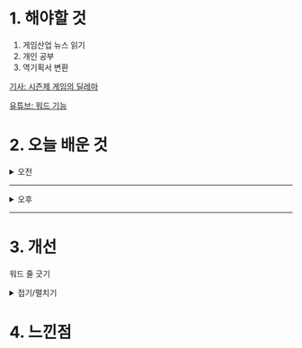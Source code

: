 
# 1. 해야할 것

1. 게임산업 뉴스 읽기 
2. 개인 공부  
3. 역기획서 변환


[기사: 시즌제 게임의 딜레마](https://www.gameinsight.co.kr/news/articleView.html?idxno=33138)

[유튜브: 워드 기능](https://www.youtube.com/watch?v=iwhHZoL5tWA&list=WL&index=1)



# 2. 오늘 배운 것

<details>
<summary>오전</summary>

## 오늘의 뉴스
<details>
<summary>접기/펼치기</summary>

### 시즌제 게임의 딜레마
![image](https://github.com/user-attachments/assets/ca5bf9bf-46be-4a56-9c68-c734c3b03c11)

시즌제 게임은 한 시즌을 전부 즐기면 할 수 있는게 없어진다\
이 때문에 유저 이탈이 일어난다.\
게임에서 계속 재미있게 즐길 수 있는 방법이 뭐가 있을까?

결국 시즌제는 콘텐츠다.\
대규모 콘텐츠는 두고 계속해서 즐길 수 있는, 예를 들면 계정이 강화된다던가 하는?, 콘텐츠가 필요하다.\
지속적으로 계속 즐길 수 있는 콘텐츠가 있다면 계속 남아서 즐기지 않을까?\
가장 어려운 이슈이지만 그래도 한다면...?

레벨적으로 생각한다면 메인 콘텐츠를 레벨 일부분으로하고 나머지 부분을 돌아다니면서 할 수 있는 서브퀘스트들이 생각난다.\
이 지속적으로 할 수 있는 콘텐츠도 한번 생각해볼 주제인듯?
</details>

</details>

****

<details>
<summary>오후</summary>

## 역기획서 작성
<details>
<summary>접기/펼치기</summary>

### 
</details>

</details>

****


# 3. 개선

워드 줄 긋기
<details>
<summary>접기/펼치기</summary>

![image](https://github.com/user-attachments/assets/3f3d6986-8e5f-4935-9b06-e2cccb0a2979)

</details>



# 4. 느낀점


